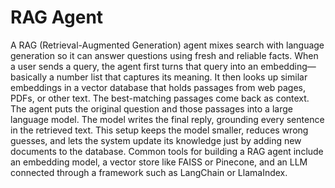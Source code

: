 # RAG Agent

A RAG (Retrieval-Augmented Generation) agent mixes search with language generation so it can answer questions using fresh and reliable facts. When a user sends a query, the agent first turns that query into an embedding—basically a number list that captures its meaning. It then looks up similar embeddings in a vector database that holds passages from web pages, PDFs, or other text. The best-matching passages come back as context. The agent puts the original question and those passages into a large language model. The model writes the final reply, grounding every sentence in the retrieved text. This setup keeps the model smaller, reduces wrong guesses, and lets the system update its knowledge just by adding new documents to the database. Common tools for building a RAG agent include an embedding model, a vector store like FAISS or Pinecone, and an LLM connected through a framework such as LangChain or LlamaIndex.